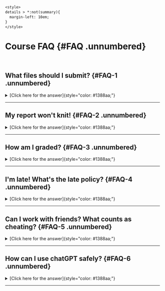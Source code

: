 



```{=html}
<style>
details > *:not(summary){
  margin-left: 10em;
}
</style>
```
# Course FAQ {#FAQ .unnumbered}

<br>

## What files should I submit? {#FAQ-1 .unnumbered}

<details>

![](./index_images/im_T1_ProjectVideo.png){width="600"}\*

<summary>[Click here for the answer]{style="color: #1388aa;"}</summary>

But in general, you need to submit two files; a `.Rmd` file containing your code and a `.html` file for viewing your finished document. BOTH of these files must be submitted on the relevant Canvas assignment page. Occasionally, you might also need to submit your dataset.

This is explained in detail at the end of each lab.

You can also add comments to your submission as needed on the canvas page, or you can message Dr G.

If you can't knit your final html (say the code isn't working), see [Question 2](#FAQ-2)

<br>

</details>

------------------------------------------------------------------------

## My report won't knit! {#FAQ-2 .unnumbered}

<details>

<summary>[Click here for the answer]{style="color: #1388aa;"}</summary>

Don't panic! This is common. It normally means that you either have an issue with your code or your computer has run out of memory (especially using R-Studio Cloud).

Try these steps to diagnose the issue. Dr G can also help.

1.  Go to the Session menu at the VERY TOP of the screen. Click `Restart-R and clear all output`.
2.  Now go to the environment quadrant and click the little arrow by the pie-chart. Free unused R memory.
3.  Now go back to the Session menu. Click `Restart-R and run all code chunks`
4.  Carefully watch as your code runs. Does it reach the end without any errors or stopping?

<br>

<details id="error">

<summary>[IF YOUR CODE STOPS (There was an error), click here]{style="color: #1388aa;"}</summary>

5.  Read the error message really closely (try reading it out loud) and scroll to the code chunk it's referring to. See if you can fix the issue, starting with the first line that had an error.<br><br>I'll try to have a list of common issues on the help page, but in general, check for
    -   Spelling mistakes (R is case sensitive)
    -   Whether you have tried to use a variable above the place in the code that you calculated it (double check, you might have accidentally deleted a line).
    -   If you are running your project, or it won't be able to find your data/image files.

<br>

<details id="error_change">

<summary>. [If you made a change/fix in your code, click here]{style="color: #1388aa;"}</summary>

6.  Go to the Session menu at the VERY TOP of the screen. Click `Restart-R and run all code chunks`. See if you get to the end.

7.  Keep going, fixing errors as you go, until it all knits. If you still have issues, look at the next section.

<br>

</details>

<br>

<details id="error_nofix">

<summary>. [If you can't find the issue or it still won't knit, click here]{style="color: #1388aa;"}</summary>

6.  Read the error message carefully. See if you can find the problem code chunk(s).
7.  In the top part of any problem code chunks, type eval=FALSE (see screenshot below), then try pressing knit. You might find that you have to stop quite a few code chunks running. This will allow me to see your code and grade what you have.

<img src="./index_images/im_01FAQ_evalFALSE.png" width="650" style="display: block; margin: auto;" />

<br>

</details>

<br><br>

</details>

<br>

<details id="no_error">

<summary>[IF THERE WAS NO ERROR (All the code chunks run with no problems), click here]{style="color: #1388aa;"}</summary>

5.  Make sure you are running your project. Go to the FILES tab. Delete all files EXCEPT your .RProj, your .Rmd, your data and any image files. Basically delete all the auto-created files.
6.  Try pressing knit again.
7.  If it still doesn't work, read the error message carefully and see if it make sense.
8.  If you still have no luck, take a screenshot of the entire screen (including the error message), then ask Dr G for help.

<br><br>

</details>

\
<br><br>

</details>

------------------------------------------------------------------------

## How am I graded? {#FAQ-3 .unnumbered}

<details>

<summary>[Click here for the answer]{style="color: #1388aa;"}</summary>

You can see the specific rubric I use for each lab on the canvas page.

My grader and I will also provide as much feedback as possible, so please remember to click the "view rubric" button (top right) to take a look.

Overall, here is what your lab should correspond to:

<table class=" lightable-classic-2 table table-striped table-hover table-responsive" style='font-family: "Arial Narrow", "Source Sans Pro", sans-serif; margin-left: auto; margin-right: auto; margin-left: auto; margin-right: auto;'>
<caption>(\#tab:tab-main-rubric)Your overall grade</caption>
 <thead>
  <tr>
   <th style="text-align:left;"> POINTS </th>
   <th style="text-align:left;"> Approx grade </th>
   <th style="text-align:left;"> What it means </th>
  </tr>
 </thead>
<tbody>
  <tr>
   <td style="text-align:left;"> 98-100 </td>
   <td style="text-align:left;"> A* </td>
   <td style="text-align:left;"> Exceptional.  Above and beyond.   THIS IS HARD TO GET. </td>
  </tr>
  <tr>
   <td style="text-align:left;"> 93-98 </td>
   <td style="text-align:left;"> A </td>
   <td style="text-align:left;"> Everything asked for with high quality.   Class example </td>
  </tr>
  <tr>
   <td style="text-align:left;"> 85-93 </td>
   <td style="text-align:left;"> B+/A- </td>
   <td style="text-align:left;"> Solid work but the odd  mistake or missing answer in either the code or interpretation </td>
  </tr>
  <tr>
   <td style="text-align:left;"> 70-85 </td>
   <td style="text-align:left;"> B-/B </td>
   <td style="text-align:left;"> Starting to miss entire/questions sections, or multiple larger mistakes. Still a solid attempt.  </td>
  </tr>
  <tr>
   <td style="text-align:left;"> 60-70 </td>
   <td style="text-align:left;"> C/C+ </td>
   <td style="text-align:left;"> It’s clear you tried and learned something.  Just attending labs will get you this much as we can help you get to this stage </td>
  </tr>
  <tr>
   <td style="text-align:left;"> 40-60 </td>
   <td style="text-align:left;"> D </td>
   <td style="text-align:left;"> You submit a single word AND have reached out to Dr G or Aish for help before the deadline (make sure to comment you did this so we can check) </td>
  </tr>
  <tr>
   <td style="text-align:left;"> 30-40 </td>
   <td style="text-align:left;"> F </td>
   <td style="text-align:left;"> You submit a single word…....  ANYTHING..                Think, that's 30-40 marks towards your total…. </td>
  </tr>
  <tr>
   <td style="text-align:left;"> 0+ </td>
   <td style="text-align:left;"> F </td>
   <td style="text-align:left;"> Didn’t submit, or incredibly limited attempt.  </td>
  </tr>
</tbody>
</table>

<br><br>

</details>

------------------------------------------------------------------------

## I'm late! What's the late policy? {#FAQ-4 .unnumbered}

<details>

<summary>[Click here for the answer]{style="color: #1388aa;"}</summary>

#### **I rarely incur have late penalties for technical issues.** {.unnumbered}

For example, imagine your code suddenly won't knit. If you send me canvas message with our code and a screenshot of the issue before the deadline, then all late penalties go away until we have fixed it (even if I'm not able to reply immediately).

#### **In general, I prefer you submit late than not at all.** {.unnumbered}

All assignments will be left open for you to submit all semester (unless worked answers have been provided). If you're a few hrs late, you will be absolutely fine, so if you're reading this at 4am, go to bed!

Beyond that, if you're going to be late for any reason then send Dr G a canvas message (you don't need to explain why).

#### [**BUT! Submitting late is a risk.**]{.underline} {.unnumbered}

At any time past the deadline, I reserve the right to:

1.  Release worked answers and close canvas without warning. You cannot submit in that situation as you will already have the answers.

2.  Grade the labs at any time past the deadline without warning. If you miss the grading window, it will probably be several weeks until I am able to give you feedback.

But, I will only start penalizing if you're consistently late and I have sent a written warning, or if I have stated otherwise for an individual assignment. See the course syllabus for more info.

<br><br>

</details>

------------------------------------------------------------------------

## Can I work with friends? What counts as cheating? {#FAQ-5 .unnumbered}

<details>

<summary>[Click here for the answer]{style="color: #1388aa;"}</summary>

You are encouraged to talk with each other during these labs e.g. you can see each others screens and work out answers together.

**BUT NEVER SHARE CODE OR SEND SCRIPT TO SOMEONE ELSE. ALL TEXT SHOULD BE IN YOUR OWN WORDS.**

For example:

-   Working out together the right way to apply the `seq()` function, then each independently adding it to your own scripts is fine.

-   **Copy/pasting your friend's code/text is never OK**.

So DISCUSS with friends, but then turn away to your own screen and write your own code and text. I will be randomly running lab reports through plagiarism software.

You are also not allowed to get someone else to complete the lab for you, whether online or in person. See the syllabus for the full description.

<br><br>

</details>

------------------------------------------------------------------------

## How can I use chatGPT safely? {#FAQ-6 .unnumbered}

<details>

<summary>[Click here for the answer]{style="color: #1388aa;"}</summary>

<br>

[**This advice is specific to this class.**]{style="color: red;"}

<br>

Your generation is in a weird spot. It’s like when google translate or Wikipedia started. ChatGPT is there, but it’s not yet perfect and society is still working out how it can help and how it can mislead.

[**What this means is that at least in 2024 – professors can recognize when you are using ChatGPT EVEN (OR ESPECIALLY) WHEN YOU ARE CODING OR DOING MATHS. If you imagine coding is like a language, it’s like your handwriting changes.**]{style="color: red;"}

**I'm OK with you using ChatGPT, I use it! Here's how to use it without breaking any rules.**

<br>

Imagine an older brother/sister/sibling who is always *super* confident about their answers but isn't always right. Or if that doesn't work for you, imagine an older friend /undergrad-LA/ friend-who-took-the-course-last-year, or someone on TV.

[Picture them in your mind. I'm going to use my imaginary sister, Sam.]{.underline}

What do I mean?

-   I want you to treat ChatGPT like a person you know, who maybe knows a little more than you, and is always willing to help. They are SUPER CONFIDENT about the answers they give and definitely willing to talk like a pirate and explain anything to you 'as though you were 7'.

-   But! You know that often ChatGPT won't be quite right, their knowledge might be out of date and they might know a different way of getting to the answer than the one you need.

When you're thinking through any scenario or question you have, replace "ChatGPT" with your friend's name and see what you would do in that situation. Here are some scenarios. Scroll to the end to see some example conversations you could try.

<br>

### [**What would Sam do?**]{.underline} {.unnumbered}

<br>

**Plagiarism/cheating..**

-   Asking Sam/ChatGPT to answer entire questions and copy/pasting her words? <br> [Definitely cheating.]{.underline}

-   Getting Sam/ChatGPT to check my grammar and tweak the odd sentence? <br> [Fine!]{.underline}

-   Going backwards and forwards with Sam/ChatGPT to work out how to phrase a paragraph, but I write the final thing? <br> [Fine!]{.underline}

-   Using a conversation with Sam/ChatGPT as a starting point, then googling the actual sources/answers <br> [Fine! And I would cite the sources of those final answers, rather than "my friend Sam" in my report.]{.underline}

-   **Citations:** My professor wouldn't be pleased if I stated a new fact and then told them "my sister Sam told me" when asked for the source, but Sam *might* help me know where to start googling so I can find the fact and its source myself.

<br>

**Authorship**...

-   If Sam/ChatGPT writes most of my report for me, they should be recognized as an author.

-   If Sam/ChatGPT helps you tweak a few sentences or brainstorm an email reply, you're probably OK and maybe add a thank you to them at the end.

<br>

**Coding**...

-   Sam/ChatGPT is quite a good coder. I often show them/copy across my errors and see what they think.

-   But! Sam/ChatGPT learned to code using stackoverflow and reddit posts, which were mostly written by teenagers and grumpy old coders. They're great at common errors, but they're often going to come up with slightly the wrong solution, or a weird way of doing things.

-   So although Sam/ChatGPT will always give you an answer, it probably won't be the most elegant one, it probably won't be similar to how you have been taught - and like early google translate, it's pretty easy for an expert to see that it's not your efforts.

-   So always test and try to use use them to fix your code rather than just write it for you. It is very easy (currently) for professors to see ChatGPT generated code. It's like your handwriting changes. But it's great at debugging your errors.

<br>

**What else is Sam/ChatGPT good & bad at?**

-   Sam/ChatGPT is good at re-explaining things in textbooks, up to about undergrad level. Or ideas which have been around for a long time.

-   Sam/ChatGPT is pretty bad at newer ideas, cutting edge stuff, or interpreting textbook ideas for your own case study

-   It also does better if you are more specific e.g. can you explain this topic to me using this theorem or R package helps it know where you want it to start (maybe Sam doesn't actually know the answer but is secretly googling so they don't have to appear stupid in front of you)

-   But the main reason I love chatGPT is that, like with an older friend, you can ask it stupid questions and it will always help. You don't have to worry about spelling errors writing formally. You can have an actual conversation. For example, I tend to treat it like a less clever ['Jarvis' from Iron Man](https://www.youtube.com/watch?v=D156TfHpE1Q "'Jarvis' from Iron Man") :)

<br>

**Making things up**

-   **ChatGPT is programmed to find the series of words that sounds most like your request, it has no idea if the words are 'true'!** Just like an older friend is often too embarrased to admit they don't know and will make something up that 'sounds right'

-   So Sam/ChatGPT will NEVER say they don't know the answer. Think of the amount of times an overconfident friend/sibling says they definitely know the answer and it turns out to be wrong and they won't even admit it!

-   [Never fully trust what ChatGPT/Sam says! Always google it.]{.underline}

    -   *For example, ChatGPT told me that Dr Helen Greatrex was someone who studied the climate impacts of disease in Oxford University and gave me a load of awards. It was so convincing I had to check I didn't have a name-twin!*

<br>

### [**Example conversation**]{.underline} {.unnumbered}

Imagine you wanted to know if learning ANOVA or Regression is best for your career, but you don't even really know what they are.

Try asking ChatGPT this series of questions :)

-   `Hello! If you have achieved sentience, I hope you are well`

-   `What's the difference between ANOVA and regression?`

-   `I don't get it, can you explain it more simply?`

-   `I still don't get it. Especially this sentence [`*copy paste sentence of your choice*`]. Could you explain that?`

-   `Nope, could you explain it like I'm ten years old and love pirates.`

-   `.........`

-   *..... Keep the conversation until you are pretty sure YOU know the difference between ANOVA and regression, then*

-   `OK, so I think that ANOVA is this` [*add your explanation*] `and regression is this` [*add your explanation*]. `Am I right? Am I missing anything?`

-   `Are there any good textbooks or websites on the topic? (note, it will only know up to 2021)`

    `My career is XXXX. How are ANOVA and regression mostly used in them? Do they use special jargon around this?`

-   `Can you give me concrete examples I can google?`

</details>

------------------------------------------------------------------------
